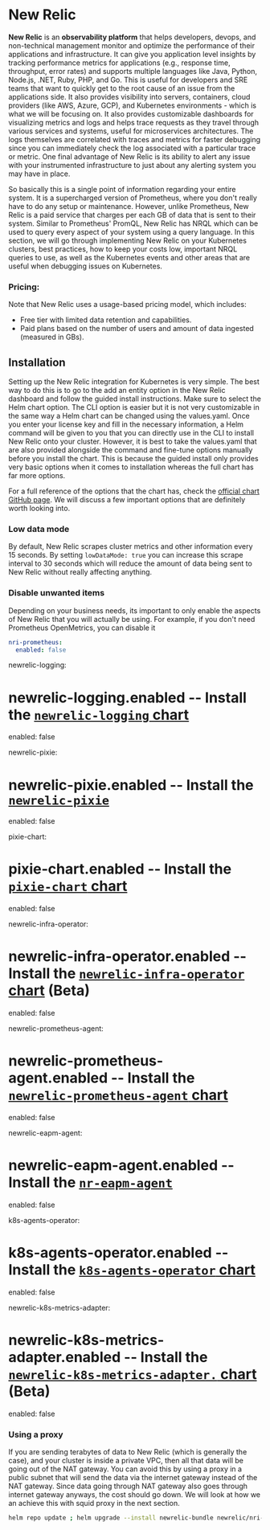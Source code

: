# New Relic

**New Relic** is an **observability platform** that helps developers, devops, and non-technical management monitor and optimize the performance of their applications and infrastructure. It can give you application level insights by tracking performance metrics for applications (e.g., response time, throughput, error rates) and supports multiple languages like Java, Python, Node.js, .NET, Ruby, PHP, and Go. This is useful for developers and SRE teams that want to quickly get to the root cause of an issue from the applications side. It also provides visibility into servers, containers, cloud providers (like AWS, Azure, GCP), and Kubernetes environments - which is what we will be focusing on. It also provides customizable dashboards for visualizing metrics and logs and helps trace requests as they travel through various services and systems, useful for microservices architectures. The logs themselves are correlated with traces and metrics for faster debugging since you can immediately check the log associated with a particular trace or metric. One final advantage of New Relic is its ability to alert any issue with your instrumented infrastructure to just about any alerting system you may have in place.

So basically this is a single point of information regarding your entire system. It is a supercharged version of Prometheus, where you don't really have to do any setup or maintenance. However, unlike Prometheus, New Relic is a paid service that charges per each GB of data that is sent to their system. Similar to Prometheus' PromQL, New Relic has NRQL which can be used to query every aspect of your system using a query language. In this section, we will go through implementing New Relic on your Kubernetes clusters, best practices, how to keep your costs low, important NRQL queries to use, as well as the Kubernetes events and other areas that are useful when debugging issues on Kubernetes.

### Pricing:

Note that New Relic uses a usage-based pricing model, which includes:

* Free tier with limited data retention and capabilities.
* Paid plans based on the number of users and amount of data ingested (measured in GBs).

## Installation

Setting up the New Relic integration for Kubernetes is very simple. The best way to do this is to go to the add an entity option in the New Relic dashboard and follow the guided install instructions. Make sure to select the Helm chart option. The CLI option is easier but it is not very customizable in the same way a Helm chart can be changed using the values.yaml. Once you enter your license key and fill in the necessary information, a Helm command will be given to you that you can directly use in the CLI to install New Relic onto your cluster. However, it is best to take the values.yaml that are also provided alongside the command and fine-tune options manually before you install the chart. This is because the guided install only provides very basic options when it comes to installation whereas the full chart has far more options.

For a full reference of the options that the chart has, check the [official chart GitHub page](https://github.com/newrelic/helm-charts/tree/master/charts/nri-bundle). We will discuss a few important options that are definitely worth looking into.

### Low data mode

By default, New Relic scrapes cluster metrics and other information every 15 seconds. By setting `lowDataMode: true` you can increase this scrape interval to 30 seconds which will reduce the amount of data being sent to New Relic without really affecting anything.

### Disable unwanted items

Depending on your business needs, its important to only enable the aspects of New Relic that you will actually be using. For example, if you don't need Prometheus OpenMetrics, you can disable it 

```yaml
nri-prometheus:
  enabled: false
```

newrelic-logging:
  # newrelic-logging.enabled -- Install the [`newrelic-logging` chart](https://github.com/newrelic/helm-charts/tree/master/charts/newrelic-logging)
  enabled: false

newrelic-pixie:
  # newrelic-pixie.enabled -- Install the [`newrelic-pixie`](https://github.com/newrelic/helm-charts/tree/master/charts/newrelic-pixie)
  enabled: false

pixie-chart:
  # pixie-chart.enabled -- Install the [`pixie-chart` chart](https://docs.pixielabs.ai/installing-pixie/install-schemes/helm/#3.-deploy)
  enabled: false

newrelic-infra-operator:
  # newrelic-infra-operator.enabled -- Install the [`newrelic-infra-operator` chart](https://github.com/newrelic/newrelic-infra-operator/tree/main/charts/newrelic-infra-operator) (Beta)
  enabled: false

newrelic-prometheus-agent:
  # newrelic-prometheus-agent.enabled -- Install the [`newrelic-prometheus-agent` chart](https://github.com/newrelic/newrelic-prometheus-configurator/tree/main/charts/newrelic-prometheus-agent)
  enabled: false

newrelic-eapm-agent:
  # newrelic-eapm-agent.enabled -- Install the [`nr-eapm-agent`](https://github.com/newrelic/helm-charts/tree/master/charts/nr-ebpf-agent)
  enabled: false

k8s-agents-operator:
  # k8s-agents-operator.enabled -- Install the [`k8s-agents-operator` chart](https://github.com/newrelic/k8s-agents-operator/tree/main/charts/k8s-agents-operator)
  enabled: false

newrelic-k8s-metrics-adapter:
  # newrelic-k8s-metrics-adapter.enabled -- Install the [`newrelic-k8s-metrics-adapter.` chart](https://github.com/newrelic/newrelic-k8s-metrics-adapter/tree/main/charts/newrelic-k8s-metrics-adapter) (Beta)
  enabled: false

### Using a proxy

If you are sending terabytes of data to New Relic (which is generally the case), and your cluster is inside a private VPC, then all that data will be going out of the NAT gateway. You can avoid this by using a proxy in a public subnet that will send the data via the internet gateway instead of the NAT gateway. Since data going through NAT gateway also goes through internet gateway anyways, the cost should go down. We will look at how we an achieve this with squid proxy in the next section.

```bash
helm repo update ; helm upgrade --install newrelic-bundle newrelic/nri-bundle -n newrelic --values values.yaml
```